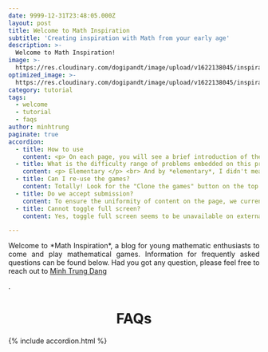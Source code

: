 ```yaml
---
date: 9999-12-31T23:48:05.000Z
layout: post
title: Welcome to Math Inspiration
subtitle: 'Creating inspiration with Math from your early age'
description: >-
  Welcome to Math Inspiration!
image: >-
  https://res.cloudinary.com/dogipandt/image/upload/v1622138045/inspiration_qkzh0y.jpg
optimized_image: >-
  https://res.cloudinary.com/dogipandt/image/upload/v1622138045/inspiration_qkzh0y.jpg
category: tutorial
tags:
  - welcome
  - tutorial
  - faqs
author: minhtrung
paginate: true
accordion: 
  - title: How to use
    content: <p> On each page, you will see a brief introduction of the topic, and neccessary formulas (if there is) at the FAQs on top of the page. Then scroll down, you shall see the Scratch game embedded directly to the site. </p> <br> Not sure how to use the game? Don't worry, inside the game, find the instruction button on the top right corner of the game, you will see the full guide to all features of the game. 
  - title: What is the difficulty range of problems embedded on this project?
    content: <p> Elementary </p> <br> And by *elementary*, I didn't meant elementary school, but elementary *maths*. All of the mathematics problems here can be solved with simple reasoning, with solutions that even primary schoolers can understand. However, there are still problems that I didn't encounter much later than primary school, which often requires experience to figure out.  <br> Still, they are games, try them out! 
  - title: Can I re-use the games?
    content: Totally! Look for the "Clone the games" button on the top right of the page and click on it. It will lead you to my Scratch repository, where you can find the code for all the embedded content on this website. Feel free clone the code down and apply them to illustrate any math problem you want. 
  - title: Do we accept submission?
    content: To ensure the uniformity of content on the page, we currently do not accept submissions. However, you can suggest problems and games by sending email to me either via email or Facebook. 
  - title: Cannot toggle full screen?
    content: Yes, toggle full screen seems to be unavailable on external web. Therefore, if you find it hard to read on Math Inspiration, I always embed a *Toggle full screen* button on top of each game. This should lead you to the fullscreen mode of the game.

---
```



 
<head>
<style>
h1 {text-align: center;}
p {text-align: justify;}
</style>
</head>
<body>
<p> Welcome to *Math Inspiration*, a blog for young mathematic enthusiasts to come and play mathematical games. Information for frequently asked questions can be found below. Had you got any question, please feel free to reach out to <a href="https://www.facebook.com/the.matheMagicia" target="_blank" class="creator">Minh Trung Dang</a> </p>.
<h1>FAQs</h1>

</body>

{% include accordion.html %}




